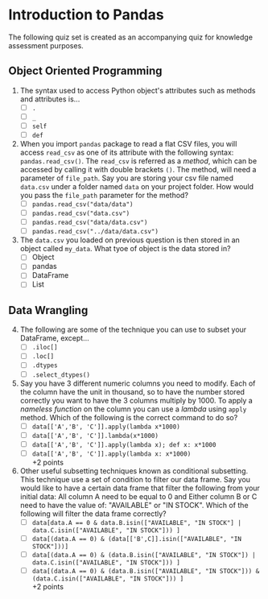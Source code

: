 # Introduction to Pandas

The following quiz set is created as an accompanying quiz for knowledge assessment purposes.

## Object Oriented Programming

1. The syntax used to access Python object's attributes such as methods and attributes is...
	- [ ] `.`  
	- [ ] `_`  
	- [ ] `self`  
	- [ ] `def`  

2. When you import `pandas` package to read a flat CSV files, you will access `read_csv` as one of its attribute with the following syntax: `pandas.read_csv()`. The `read_csv` is referred as a *method*, which can be accessed by calling it with double brackets `()`. The method, will need a parameter of `file_path`. Say you are storing your csv file named `data.csv` under a folder named `data` on your project folder. How would you pass the `file_path` parameter for the method?
	- [ ] `pandas.read_csv("data/data")`  
	- [ ] `pandas.read_csv("data.csv")`  
	- [ ] `pandas.read_csv("data/data.csv")`  
	- [ ] `pandas.read_csv("../data/data.csv")`  

3. The `data.csv` you loaded on previous question is then stored in an object called `my_data`. What tyoe of object is the data stored in?
	- [ ] Object  
	- [ ] pandas  
	- [ ] DataFrame  
	- [ ] List  

## Data Wrangling

4. The following are some of the technique you can use to subset your DataFrame, except...
	- [ ] `.iloc[]`  
	- [ ] `.loc[]`  
	- [ ] `.dtypes`  
	- [ ] `.select_dtypes()`  

5. Say you have 3 different numeric columns you need to modify. Each of the column have the unit in thousand, so to have the number stored correctly you want to have the 3 columns multiply by 1000. To apply a *nameless function* on the column you can use a *lambda* using `apply` method. Which of the following is the correct command to do so?
	- [ ] `data[['A','B', 'C']].apply(lambda x*1000)`  
	- [ ] `data[['A','B', 'C']].lambda(x*1000)`  
	- [ ] `data[['A','B', 'C']].apply(lambda x); def x: x*1000`  
	- [ ] `data[['A','B', 'C']].apply(lambda x: x*1000)`  
	+2 points

6. Other useful subsetting techniques known as conditional subsetting. This technique use a set of condition to filter our data frame. Say you would like to have a certain data frame that filter the following from your initial data: All column A need to be equal to 0 and Either column B or C need to have the value of: "AVAILABLE" or "IN STOCK". Which of the following will filter the data frame correctly?
 	- [ ] `data[data.A == 0 & data.B.isin(["AVAILABLE", "IN STOCK"] | data.C.isin(["AVAILABLE", "IN STOCK"])) ]`  
	- [ ] `data[(data.A == 0) & (data[['B',C]].isin(["AVAILABLE", "IN STOCK"]))]`  
	- [ ] `data[(data.A == 0) & (data.B.isin(["AVAILABLE", "IN STOCK"]) | data.C.isin(["AVAILABLE", "IN STOCK"])) ]`  
	- [ ] `data[(data.A == 0) & (data.B.isin(["AVAILABLE", "IN STOCK"])) & (data.C.isin(["AVAILABLE", "IN STOCK"])) ]`  
	+2 points

